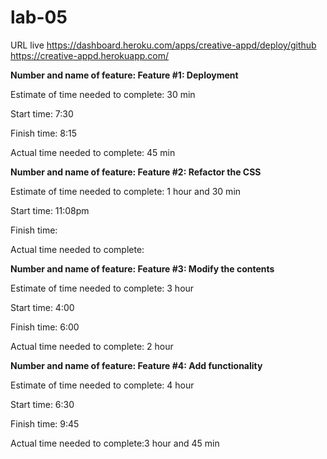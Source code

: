 # lab-05
 URL live 
 https://dashboard.heroku.com/apps/creative-appd/deploy/github
 https://creative-appd.herokuapp.com/

 
 
 
 **Number and name of feature: Feature #1: Deployment**

Estimate of time needed to complete: 30 min

Start time: 7:30

Finish time: 8:15

Actual time needed to complete: 45 min




**Number and name of feature: Feature #2: Refactor the CSS**

Estimate of time needed to complete: 1 hour and 30 min

Start time: 11:08pm

Finish time: 

Actual time needed to complete: 




**Number and name of feature: Feature #3: Modify the contents**

Estimate of time needed to complete: 3 hour

Start time: 4:00

Finish time: 6:00

Actual time needed to complete: 2 hour





**Number and name of feature: Feature #4: Add functionality**

Estimate of time needed to complete: 4 hour

Start time: 6:30

Finish time: 9:45

Actual time needed to complete:3 hour and 45 min
